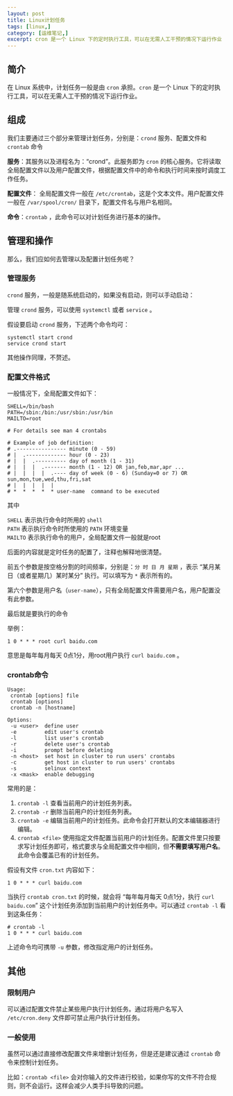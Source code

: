 ```yaml
---
layout: post
title: Linux计划任务
tags: [linux,]
category: [运维笔记,]
excerpt: cron 是一个 Linux 下的定时执行工具，可以在无需人工干预的情况下运行作业
---
```


## 简介

在 Linux 系统中，计划任务一般是由 `cron` 承担。`cron` 是一个 Linux 下的定时执行工具，可以在无需人工干预的情况下运行作业。

## 组成

我们主要通过三个部分来管理计划任务，分别是：`crond` 服务、配置文件和 `crontab` 命令

**服务**：其服务以及进程名为：“crond”。此服务即为 `cron` 的核心服务。它将读取全局配置文件以及用户配置文件，根据配置文件中的命令和执行时间来按时调度工作任务。  

**配置文件**： 全局配置文件一般在 `/etc/crontab`，这是个文本文件。用户配置文件一般在 `/var/spool/cron/` 目录下，配置文件名与用户名相同。

**命令**：`crontab` ，此命令可以对计划任务进行基本的操作。

## 管理和操作

那么，我们应如何去管理以及配置计划任务呢？

### 管理服务

`crond` 服务，一般是随系统启动的，如果没有启动，则可以手动启动：

管理 `crond` 服务，可以使用 `systemctl` 或者 `service` 。

假设要启动 `crond` 服务，下述两个命令均可：

```
systemctl start crond
service crond start
```

其他操作同理，不赘述。

### 配置文件格式

一般情况下，全局配置文件如下：

```
SHELL=/bin/bash
PATH=/sbin:/bin:/usr/sbin:/usr/bin
MAILTO=root

# For details see man 4 crontabs

# Example of job definition:
# .---------------- minute (0 - 59)
# |  .------------- hour (0 - 23)
# |  |  .---------- day of month (1 - 31)
# |  |  |  .------- month (1 - 12) OR jan,feb,mar,apr ...
# |  |  |  |  .---- day of week (0 - 6) (Sunday=0 or 7) OR sun,mon,tue,wed,thu,fri,sat
# |  |  |  |  |
# *  *  *  *  * user-name  command to be executed
```

其中 

`SHELL` 表示执行命令时所用的 `shell`  
`PATH` 表示执行命令时所使用的 `PATH` 环境变量  
`MAILTO` 表示执行命令的用户，全局配置文件一般就是root  


后面的内容就是定时任务的配置了，注释也解释地很清楚。

前五个参数是按空格分割的时间频率，分别是：`分 时 日 月 星期` ，表示 “某月某日（或者星期几）某时某分” 执行。可以填写为 `*` 表示所有的。

第六个参数是用户名（`user-name`），只有全局配置文件需要用户名，用户配置没有此参数。  

最后就是要执行的命令

举例：

```
1 0 * * * root curl baidu.com
```

意思是每年每月每天 0点1分，用root用户执行 `curl baidu.com` 。



### crontab命令

```
Usage:
 crontab [options] file
 crontab [options]
 crontab -n [hostname]

Options:
 -u <user>  define user
 -e         edit user's crontab
 -l         list user's crontab
 -r         delete user's crontab
 -i         prompt before deleting
 -n <host>  set host in cluster to run users' crontabs
 -c         get host in cluster to run users' crontabs
 -s         selinux context
 -x <mask>  enable debugging
```

常用的是：

1. `crontab -l` 查看当前用户的计划任务列表。
2. `crontab -r` 删除当前用户的计划任务列表。
3. `crontab -e` 编辑当前用户的计划任务。此命令会打开默认的文本编辑器进行编辑。
4. `crontab <file>` 使用指定文件配置当前用户的计划任务。配置文件里只按要求写计划任务即可，格式要求与全局配置文件中相同，但**不需要填写用户名**。此命令会覆盖已有的计划任务。

假设有文件 `cron.txt` 内容如下：
```
1 0 * * * curl baidu.com
```

当执行 `crontab cron.txt` 的时候，就会将 “每年每月每天 0点1分，执行 `curl baidu.com`” 这个计划任务添加到当前用户的计划任务中。可以通过 `crontab -l` 看到这条任务：

```
# crontab -l
1 0 * * * curl baidu.com
```

上述命令均可携带 `-u` 参数，修改指定用户的计划任务。

## 其他

### 限制用户

可以通过配置文件禁止某些用户执行计划任务。通过将用户名写入 ` /etc/cron.deny` 文件即可禁止用户执行计划任务。

### 一般使用

虽然可以通过直接修改配置文件来增删计划任务，但是还是建议通过 `crontab` 命令来控制计划任务。  

比如：`crontab <file>` 会对你输入的文件进行校验，如果你写的文件不符合规则，则不会运行。这样会减少人类手抖导致的问题。